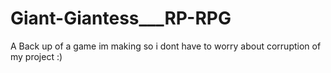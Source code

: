 # Giant-Giantess___RP-RPG
A Back up of a game im making so i dont have to worry about corruption of my project :)
